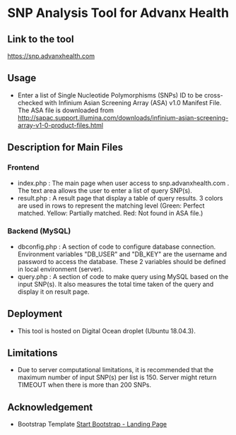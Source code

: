 # SNP Analysis Tool for Advanx Health

## Link to the tool
https://snp.advanxhealth.com

## Usage
- Enter a list of Single Nucleotide Polymorphisms (SNPs) ID to be cross-checked with Infinium Asian Screening Array (ASA) v1.0 Manifest File.
The ASA file is downloaded from http://sapac.support.illumina.com/downloads/infinium-asian-screening-array-v1-0-product-files.html

## Description for Main Files
### Frontend
- index.php : The main page when user access to snp.advanxhealth.com . The text area allows the user to enter a list of query SNP(s).
- result.php : A result page that display a table of query results. 3 colors are used in rows to represent the matching level (Green: Perfect matched. Yellow: Partially matched. Red: Not found in ASA file.)

### Backend (MySQL)
- dbconfig.php : A section of code to configure database connection. Environment variables "DB_USER" and "DB_KEY" are the username and password to access the database. These 2 variables should be defined in local environment (server).
- query.php : A section of code to make query using MySQL based on the input SNP(s). It also measures the total time taken of the query and display it on result page.

## Deployment
- This tool is hosted on Digital Ocean droplet (Ubuntu 18.04.3).

## Limitations
- Due to server computational limitations, it is recommended that the maximum number of input SNP(s) per list is 150. Server might return TIMEOUT when there is more than 200 SNPs.

## Acknowledgement
- Bootstrap Template [Start Bootstrap - Landing Page](https://startbootstrap.com/template-overviews/landing-page/)

